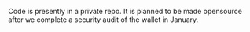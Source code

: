 Code is presently in a private repo. It is planned to be made opensource after we complete a security audit of the wallet in January.
